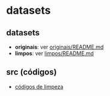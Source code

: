 # datasets

## datasets
- **originais**: ver [originais/README.md](https://github.com/Malware-Hunter/datasets/tree/main/originais)
- **limpos**: ver [limpos/README.md](https://github.com/Malware-Hunter/datasets/tree/main/limpos)

## src (códigos)
- [códigos de limpeza](https://github.com/Malware-Hunter/datasets/tree/main/src)

